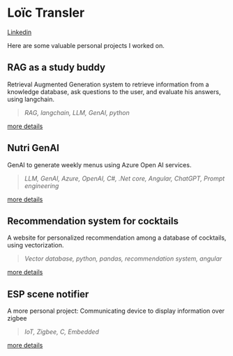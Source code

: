 # Loïc Transler

[Linkedin](https://www.linkedin.com/in/loictransler/)

Here are some valuable personal projects I worked on.

## RAG as a study buddy

Retrieval Augmented Generation system to retrieve information from a knowledge database, ask questions to the user, and evaluate his answers, using langchain.

> *RAG, langchain, LLM, GenAI, python*

[more details](rag-as-a-study-budy.md)

## Nutri GenAI

GenAI to generate weekly menus using Azure Open AI services.

> *LLM, GenAI, Azure, OpenAI, C#, .Net core, Angular, ChatGPT, Prompt engineering*

[more details](NutriAI.md)

## Recommendation system for cocktails

A website for personalized recommendation among a database of cocktails, using vectorization.

> *Vector database, python, pandas, recommendation system, angular*

[more details](cocktails-explorer.md)

## ESP scene notifier

A more personal project: Communicating device to display information over zigbee

> *IoT, Zigbee, C, Embedded*

[more details](esp-scene-notifier.md)